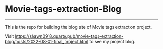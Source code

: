 # Movie-tags-extraction-Blog
---
This is the repo for building the blog site of Movie tags extraction project. 

Visit <https://shawn0918.quarto.pub/movie-tags-extraction-blog/posts/2022-08-31-final_project.html> to see my project blog.
